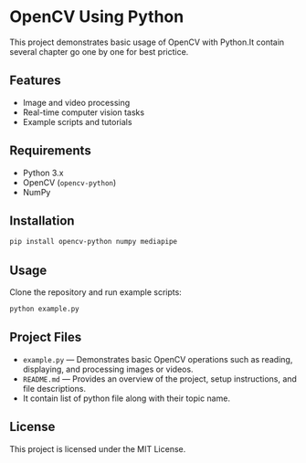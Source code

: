 # OpenCV Using Python

This project demonstrates basic usage of OpenCV with Python.It contain several chapter go one by one for best prictice.

## Features

- Image and video processing
- Real-time computer vision tasks
- Example scripts and tutorials


## Requirements

- Python 3.x
- OpenCV (`opencv-python`)
- NumPy

## Installation

```bash
pip install opencv-python numpy mediapipe
```
## Usage

Clone the repository and run example scripts:

```bash
python example.py
```
## Project Files

- `example.py` — Demonstrates basic OpenCV operations such as reading, displaying, and processing images or videos.
- `README.md` — Provides an overview of the project, setup instructions, and file descriptions.
- It contain list of python file along with their topic name.

## License

This project is licensed under the MIT License.
